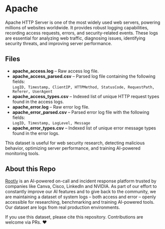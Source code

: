 # Apache

Apache HTTP Server is one of the most widely used web servers, powering millions of websites worldwide. It provides robust logging capabilities, recording access requests, errors, and security-related events. These logs are essential for analyzing web traffic, diagnosing issues, identifying security threats, and improving server performance.

## Files

- **apache_access.log** – Raw access log file.
- **apache_access_parsed.csv** – Parsed log file containing the following fields:  
  ```LogID, Timestamp, ClientIP, HTTPMethod, StatusCode, RequestPath, Referer, UserAgent```
- **apache_access_types.csv** – Indexed list of unique HTTP request types found in the access logs.
- **apache_error.log** – Raw error log file.
- **apache_error_parsed.csv** – Parsed error log file with the following fields:  
  ```LogID, Timestamp, LogLevel, Message```
- **apache_error_types.csv** – Indexed list of unique error message types found in the error logs.

This dataset is useful for web security research, detecting malicious behavior, optimizing server performance, and training AI-powered monitoring tools.

## About this Repo

[Rootly](https://rootly.com/) is an AI-powered on-call and incident response platform trusted by companies like Canva, Cisco, LinkedIn and NVIDIA. As part of our effort to constantly improve our AI features and to give back to the community, we are maintaining a dataset of system logs  – both access and error – openly accessible for researching, benchmarking and training AI-powered tools. Our dataset are logs from real production environments.

If you use this dataset, please cite this repository. Contributions are welcome via PRs. ❤️

